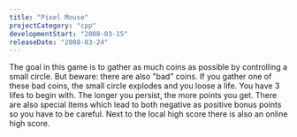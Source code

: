 ```yaml
---
title: "Pixel Mouse"
projectCategory: "cpp"
developmentStart: "2008-03-15"
releaseDate: "2008-03-24"
---
```


The goal in this game is to gather as much coins as possible by controlling a 
small circle. But beware: there are also "bad" coins. If you gather one of 
these bad coins, the small circle explodes and you loose a life. You have 
3 lifes to begin with. The longer you persist, the more points you get. There 
are also special items which lead to both negative as positive bonus points 
so you have to be careful. Next to the local high score there is also an 
online high score.
